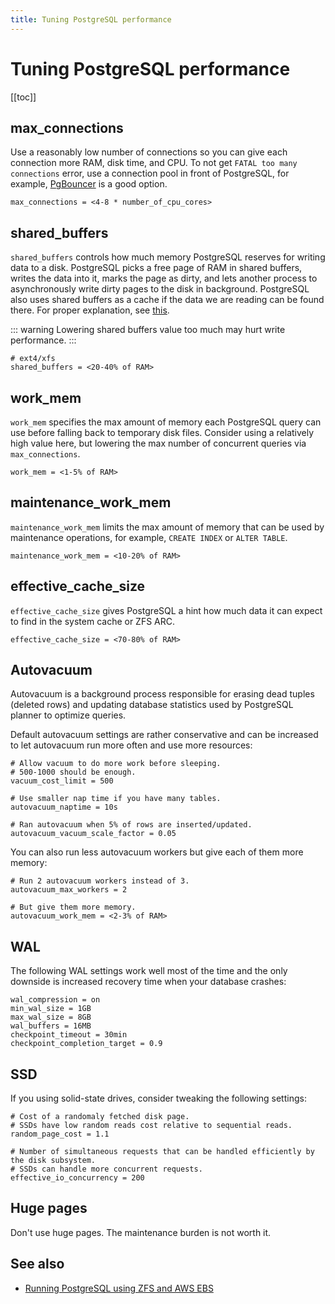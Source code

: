 ```yaml
---
title: Tuning PostgreSQL performance
---
```


# Tuning PostgreSQL performance

[[toc]]

## max_connections

Use a reasonably low number of connections so you can give each connection more RAM, disk time, and
CPU. To not get `FATAL too many connections` error, use a connection pool in front of PostgreSQL,
for example, [PgBouncer](https://pgbouncer.org/) is a good option.

```shell
max_connections = <4-8 * number_of_cpu_cores>
```

## shared_buffers

`shared_buffers` controls how much memory PostgreSQL reserves for writing data to a disk. PostgreSQL
picks a free page of RAM in shared buffers, writes the data into it, marks the page as dirty, and
lets another process to asynchronously write dirty pages to the disk in background. PostgreSQL also
uses shared buffers as a cache if the data we are reading can be found there. For proper
explanation, see
[this](https://www.2ndquadrant.com/wp-content/uploads/2019/05/Inside-the-PostgreSQL-Shared-Buffer-Cache.pdf).

<!-- prettier-ignore -->
::: warning
Lowering shared buffers value too much may hurt write performance.
:::

```shell
# ext4/xfs
shared_buffers = <20-40% of RAM>
```

## work_mem

`work_mem` specifies the max amount of memory each PostgreSQL query can use before falling back to
temporary disk files. Consider using a relatively high value here, but lowering the max number of
concurrent queries via `max_connections`.

```shell
work_mem = <1-5% of RAM>
```

## maintenance_work_mem

`maintenance_work_mem` limits the max amount of memory that can be used by maintenance operations,
for example, `CREATE INDEX` or `ALTER TABLE`.

```shell
maintenance_work_mem = <10-20% of RAM>
```

## effective_cache_size

`effective_cache_size` gives PostgreSQL a hint how much data it can expect to find in the system
cache or ZFS ARC.

```
effective_cache_size = <70-80% of RAM>
```

## Autovacuum

Autovacuum is a background process responsible for erasing dead tuples (deleted rows) and updating
database statistics used by PostgreSQL planner to optimize queries.

Default autovacuum settings are rather conservative and can be increased to let autovacuum run more
often and use more resources:

```shell
# Allow vacuum to do more work before sleeping.
# 500-1000 should be enough.
vacuum_cost_limit = 500

# Use smaller nap time if you have many tables.
autovacuum_naptime = 10s

# Ran autovacuum when 5% of rows are inserted/updated.
autovacuum_vacuum_scale_factor = 0.05
```

You can also run less autovacuum workers but give each of them more memory:

```shell
# Run 2 autovacuum workers instead of 3.
autovacuum_max_workers = 2

# But give them more memory.
autovacuum_work_mem = <2-3% of RAM>
```

## WAL

The following WAL settings work well most of the time and the only downside is increased recovery
time when your database crashes:

```shell
wal_compression = on
min_wal_size = 1GB
max_wal_size = 8GB
wal_buffers = 16MB
checkpoint_timeout = 30min
checkpoint_completion_target = 0.9
```

## SSD

If you using solid-state drives, consider tweaking the following settings:

```shell
# Cost of a randomaly fetched disk page.
# SSDs have low random reads cost relative to sequential reads.
random_page_cost = 1.1

# Number of simultaneous requests that can be handled efficiently by the disk subsystem.
# SSDs can handle more concurrent requests.
effective_io_concurrency = 200
```

## Huge pages

Don't use huge pages. The maintenance burden is not worth it.

## See also

- [Running PostgreSQL using ZFS and AWS EBS](/postgres/tuning-zfs-aws-ebs.html)

<UptraceBanner />
